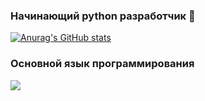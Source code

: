 ### Начинающий python разработчик 🐍

[![Anurag's GitHub stats](https://github-readme-stats.vercel.app/api?username=ZoomZerzz&show_icons=true&theme=dark)](https://github.com/anuraghazra/github-readme-stats)

### Основной язык программирования

<img src="https://img.shields.io/badge/Python-black?style=for-the-badge&logo=Python&logoColor=white" />